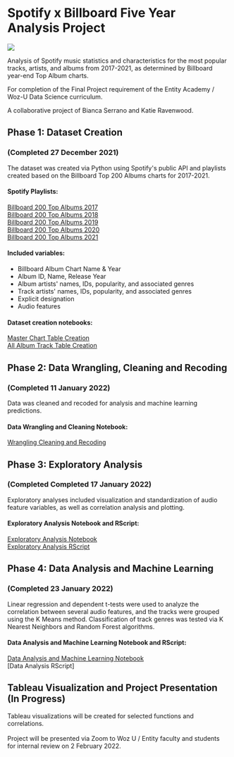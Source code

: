 # Spotify x Billboard Five Year Analysis Project

<img src="https://github.com/katieravenwood/Spotify-Five-Year-Analysis-Project/blob/e16eff25504ca7e63c8d86aaecfc865c4bf5e127/viz/pyplots/ChartAppearanceWordCloudBlack.jpg">

Analysis of Spotify music statistics and characteristics for the most popular tracks, artists, and albums from 2017-2021, as determined by Billboard year-end Top Album charts. 

For completion of the Final Project requirement of the Entity Academy / Woz-U Data Science curriculum.

A collaborative project of Bianca Serrano and Katie Ravenwood.

## Phase 1: Dataset Creation 
### (Completed 27 December 2021)

The dataset was created via Python using Spotify's public API and playlists created based on the Billboard Top 200 Albums charts for 2017-2021. 

#### Spotify Playlists:
[Billboard 200 Top Albums 2017](https://open.spotify.com/playlist/1N9WQ0C6m7n1TVeLXdUoNb)<br />
[Billboard 200 Top Albums 2018](https://open.spotify.com/playlist/34KSLHLGSNqeK6UfxKnLuM)<br />
[Billboard 200 Top Albums 2019](https://open.spotify.com/playlist/0n3V7u9sMRV7sCDMhWxDtL)<br />
[Billboard 200 Top Albums 2020](https://open.spotify.com/playlist/1EEazdcjH0keT4sttGvH8c)<br />
[Billboard 200 Top Albums 2021](https://open.spotify.com/playlist/3avCwQPH6DkhMTRsizon7N)

#### Included variables:
- Billboard Album Chart Name & Year
- Album ID, Name, Release Year
- Album artists' names, IDs, popularity, and associated genres
- Track artists' names, IDs, popularity, and associated genres
- Explicit designation
- Audio features

#### Dataset creation notebooks:
[Master Chart Table Creation](https://github.com/katieravenwood/Spotify-Five-Year-Analysis-Project/blob/main/notebooks/Master_Chart_Table_Creation.ipynb)<br />
[All Album Track Table Creation](https://github.com/katieravenwood/Spotify-Five-Year-Analysis-Project/blob/main/notebooks/All_Album_Track_Table_Creation.ipynb)

## Phase 2: Data Wrangling, Cleaning and Recoding
### (Completed 11 January 2022)

Data was cleaned and recoded for analysis and machine learning predictions. 

#### Data Wrangling and Cleaning Notebook: 
[Wrangling Cleaning and Recoding](https://github.com/katieravenwood/Spotify-Five-Year-Analysis-Project/blob/98de175eefebacf049b39f2e9fc0c55db6dda8a7/notebooks/WranglingCleaningAndRecoding.ipynb)

## Phase 3: Exploratory Analysis
### (Completed Completed 17 January 2022)

Exploratory analyses included visualization and standardization of audio feature variables, as well as correlation analysis and plotting.

#### Exploratory Analysis Notebook and RScript:
[Exploratory Analysis Notebook](https://github.com/katieravenwood/Spotify-Five-Year-Analysis-Project/blob/65a2542ac09d7c534856f8994fbce64e0ed52d98/notebooks/ExploratoryAnalysis.ipynb)<br />
[Exploratory Analysis RScript](https://github.com/katieravenwood/Spotify-Five-Year-Analysis-Project/blob/65a2542ac09d7c534856f8994fbce64e0ed52d98/rscripts/Exploratory_Analysis.R)

## Phase 4: Data Analysis and Machine Learning
### (Completed 23 January 2022)

Linear regression and dependent t-tests were used to analyze the correlation between several audio features, and the tracks were grouped using the K Means method. Classification of track genres was tested via K Nearest Neighbors and Random Forest algorithms. 

#### Data Analysis and Machine Learning Notebook and RScript:
[Data Analysis and Machine Learning Notebook](https://github.com/katieravenwood/Spotify-Five-Year-Analysis-Project/blob/65a2542ac09d7c534856f8994fbce64e0ed52d98/notebooks/DataAnalysis.ipynb)<br />
[Data Analysis RScript]

## Tableau Visualization and Project Presentation (In Progress)

Tableau visualizations will be created for selected functions and correlations. <br />
<br />
Project will be presented via Zoom to Woz U / Entity faculty and students for internal review on 2 February 2022. 


